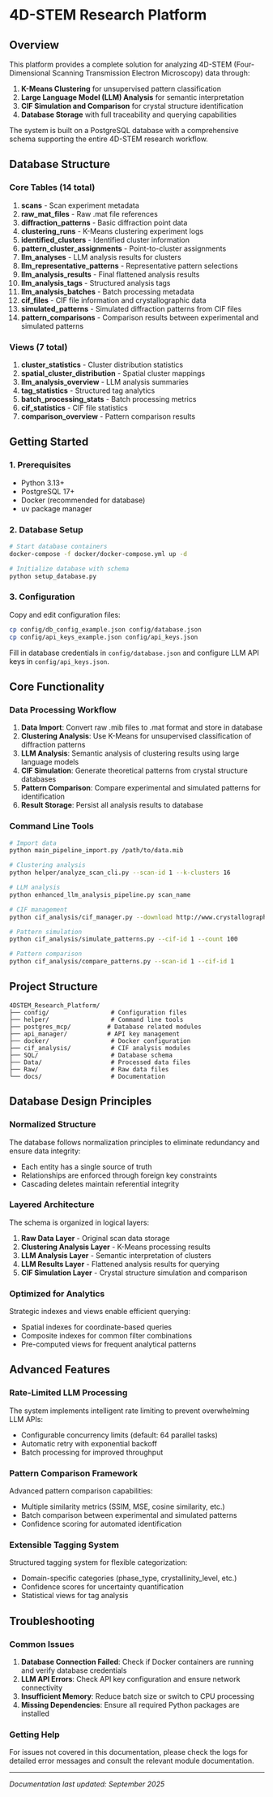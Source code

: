 # 4D-STEM Research Platform

## Overview

This platform provides a complete solution for analyzing 4D-STEM (Four-Dimensional Scanning Transmission Electron Microscopy) data through:

1. **K-Means Clustering** for unsupervised pattern classification
2. **Large Language Model (LLM) Analysis** for semantic interpretation
3. **CIF Simulation and Comparison** for crystal structure identification
4. **Database Storage** with full traceability and querying capabilities

The system is built on a PostgreSQL database with a comprehensive schema supporting the entire 4D-STEM research workflow.

## Database Structure

### Core Tables (14 total)
1. **scans** - Scan experiment metadata
2. **raw_mat_files** - Raw .mat file references
3. **diffraction_patterns** - Basic diffraction point data
4. **clustering_runs** - K-Means clustering experiment logs
5. **identified_clusters** - Identified cluster information
6. **pattern_cluster_assignments** - Point-to-cluster assignments
7. **llm_analyses** - LLM analysis results for clusters
8. **llm_representative_patterns** - Representative pattern selections
9. **llm_analysis_results** - Final flattened analysis results
10. **llm_analysis_tags** - Structured analysis tags
11. **llm_analysis_batches** - Batch processing metadata
12. **cif_files** - CIF file information and crystallographic data
13. **simulated_patterns** - Simulated diffraction patterns from CIF files
14. **pattern_comparisons** - Comparison results between experimental and simulated patterns

### Views (7 total)
1. **cluster_statistics** - Cluster distribution statistics
2. **spatial_cluster_distribution** - Spatial cluster mappings
3. **llm_analysis_overview** - LLM analysis summaries
4. **tag_statistics** - Structured tag analytics
5. **batch_processing_stats** - Batch processing metrics
6. **cif_statistics** - CIF file statistics
7. **comparison_overview** - Pattern comparison results

## Getting Started

### 1. Prerequisites
- Python 3.13+
- PostgreSQL 17+
- Docker (recommended for database)
- uv package manager

### 2. Database Setup
```bash
# Start database containers
docker-compose -f docker/docker-compose.yml up -d

# Initialize database with schema
python setup_database.py
```

### 3. Configuration
Copy and edit configuration files:
```bash
cp config/db_config_example.json config/database.json
cp config/api_keys_example.json config/api_keys.json
```

Fill in database credentials in `config/database.json` and configure LLM API keys in `config/api_keys.json`.

## Core Functionality

### Data Processing Workflow

1. **Data Import**: Convert raw .mib files to .mat format and store in database
2. **Clustering Analysis**: Use K-Means for unsupervised classification of diffraction patterns
3. **LLM Analysis**: Semantic analysis of clustering results using large language models
4. **CIF Simulation**: Generate theoretical patterns from crystal structure databases
5. **Pattern Comparison**: Compare experimental and simulated patterns for identification
6. **Result Storage**: Persist all analysis results to database

### Command Line Tools

```bash
# Import data
python main_pipeline_import.py /path/to/data.mib

# Clustering analysis
python helper/analyze_scan_cli.py --scan-id 1 --k-clusters 16

# LLM analysis
python enhanced_llm_analysis_pipeline.py scan_name

# CIF management
python cif_analysis/cif_manager.py --download http://www.crystallography.net/cod/1572953.cif

# Pattern simulation
python cif_analysis/simulate_patterns.py --cif-id 1 --count 100

# Pattern comparison
python cif_analysis/compare_patterns.py --scan-id 1 --cif-id 1
```

## Project Structure

```
4DSTEM_Research_Platform/
├── config/                 # Configuration files
├── helper/                 # Command line tools
├── postgres_mcp/          # Database related modules
├── api_manager/           # API key management
├── docker/                 # Docker configuration
├── cif_analysis/           # CIF analysis modules
├── SQL/                    # Database schema
├── Data/                   # Processed data files
├── Raw/                    # Raw data files
└── docs/                   # Documentation
```

## Database Design Principles

### Normalized Structure
The database follows normalization principles to eliminate redundancy and ensure data integrity:
- Each entity has a single source of truth
- Relationships are enforced through foreign key constraints
- Cascading deletes maintain referential integrity

### Layered Architecture
The schema is organized in logical layers:
1. **Raw Data Layer** - Original scan data storage
2. **Clustering Analysis Layer** - K-Means processing results
3. **LLM Analysis Layer** - Semantic interpretation of clusters
4. **LLM Results Layer** - Flattened analysis results for querying
5. **CIF Simulation Layer** - Crystal structure simulation and comparison

### Optimized for Analytics
Strategic indexes and views enable efficient querying:
- Spatial indexes for coordinate-based queries
- Composite indexes for common filter combinations
- Pre-computed views for frequent analytical patterns

## Advanced Features

### Rate-Limited LLM Processing
The system implements intelligent rate limiting to prevent overwhelming LLM APIs:
- Configurable concurrency limits (default: 64 parallel tasks)
- Automatic retry with exponential backoff
- Batch processing for improved throughput

### Pattern Comparison Framework
Advanced pattern comparison capabilities:
- Multiple similarity metrics (SSIM, MSE, cosine similarity, etc.)
- Batch comparison between experimental and simulated patterns
- Confidence scoring for automated identification

### Extensible Tagging System
Structured tagging system for flexible categorization:
- Domain-specific categories (phase_type, crystallinity_level, etc.)
- Confidence scores for uncertainty quantification
- Statistical views for tag analysis

## Troubleshooting

### Common Issues

1. **Database Connection Failed**: Check if Docker containers are running and verify database credentials
2. **LLM API Errors**: Check API key configuration and ensure network connectivity
3. **Insufficient Memory**: Reduce batch size or switch to CPU processing
4. **Missing Dependencies**: Ensure all required Python packages are installed

### Getting Help

For issues not covered in this documentation, please check the logs for detailed error messages and consult the relevant module documentation.

---
*Documentation last updated: September 2025*